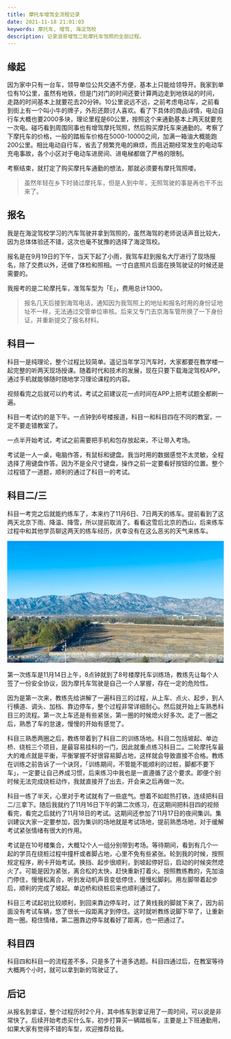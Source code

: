 ```yaml
---
title: 摩托车增驾全流程记录
date: 2021-11-18 21:01:03
keywords: 摩托车, 增驾, 海淀驾校
description: 记录浪哥增驾二轮摩托车驾照的全部过程。
---
```


## 缘起

因为家中只有一台车，领导单位公共交通不方便，基本上只能给领导开。我家到单位有10公里，虽然有地铁，但是门对门的时间还要计算两边走到地铁站的时间，走路的时间基本上就要花去20分钟。10公里说远不远，之前考虑电动车，之前看到街上有一个叫小牛的牌子，外形还颇讨人喜欢。看了下具体的商品详情，电动自行车大概也要2000多块，理论里程是60公里，按照这个来通勤基本上两天就要充一次电。碰巧看到周围同事也有增驾摩托驾照，然后购买摩托车来通勤的。考察了下摩托车的价格，一般的踏板车价格在5000-10000之间，加满一箱油大概能跑200公里。相比电动自行车，省去了频繁充电的麻烦，而且近期经常发生的电动车充电事故，各个小区对于电动车进房间、进电梯都做了严格的限制。

考察结束，就打定了购买摩托车通勤的想法，那就必须要有摩托驾照喽。

> 虽然年轻在乡下时骑过摩托车，但是人到中年，无照驾驶的事是再也干不出来了。

## 报名

我是在海淀驾校学习的汽车驾驶并拿到驾照的，虽然海驾的老师说话声音比较大，因为总体体验还不错，这次也毫不犹豫的选择了海淀驾校。

报名是在9月19日的下午，当天下起了小雨，我驾车赶到报名大厅进行了现场报名，除了交费以外，还做了体检和照相。一寸白底照片后面在换驾驶证的时候还是需要的。

我报考的是二轮摩托车，准驾车型为「E」，费用总计1300。

> 报名几天后接到海驾电话，通知因为我驾照上的地址和报名时用的身份证地址不一样，无法通过交管单位审核。后来又专门去京海车管所换了一下身份证，并重新提交了报名材料。

## 科目一

科目一是纯理论，整个过程比较简单。遥记当年学习汽车时，大家都要在教学楼一起完整的听两天现场授课。随着时代和技术的发展，现在只要下载海淀驾校APP，通过手机就能够随时随地学习理论课程的内容。

视频看完之后就可以约考试，考试之前建议花一点时间在APP上把考试题全都刷一遍。

科目一考试约的是下午。一点钟到6号楼报道，科目一和科目四在不同的教室，一定不要走错教室了。

一点半开始考试，考试之前需要把手机和包存放起来，不让带入考场。

考试是一人一桌，电脑作答，有鼠标和键盘。我当时用的数据感觉不太灵敏，全程选择了用键盘作答。因为不是全尺寸键盘，操作之前一定要看好按钮的位置。整个过程错了一道题，顺利的通过了科目一的考试。

## 科目二/三

科目一考完之后就能约练车了，本来约了11月6日、7日两天的练车。提前看到了这两天北京下雨、降温、降雪，所以提前取消了。看看这雪后北京的西山，后来练车过程中和其他学员聊这两天的练车经历，庆幸没有在这么恶劣的天气来练车。

![image-20211118223307136](20211118-motorcycle/image-20211118223307136.jpg)

第一次练车是11月14日上午，8点钟就到了8号楼摩托车训练场，教练先让每个人签了一份安全协议，因为摩托车驾驶是自己一个人掌握，存在一定的危险性。

因为是第一次来，教练先给讲解了一遍科目三的过程，从上车、点火、起步，到人行横道、调头、加档、靠边停车，整个过程非常详细耐心。然后就开始上车熟悉科目三的流程。第一次上车还是有些紧张，第一圈的时候熄火好多次。走了一圈之后，熟悉了车的怠速，慢慢的开始有感觉了。

科目三熟悉两圈之后，教练带着到了科目二的训练场地。科目二包括坡起、单边桥、绕桩三个项目，是最容易挂科的一门，因此就重点练习科目二。二轮摩托车最大的难点就是平衡，平衡掌握不好很容易脚占地，这样就会导致直接不合格。教练在训练之前告诉了一个诀窍，「训练期间，不管能不能顺利的过桩，脚都不要下车」，一定要让自己养成习惯，后来练习中我也是一直遵循了这个要求。即便个别时候无法完成绕桩动作，我就直接开了出去，开会来之后再做一次。

科目一练了半天，心里对于考试就有了一些底气。想着不如趁热打铁，连续把科目二/三拿下。随后我就约了11月16日下午的第二次练习，在这期间把科目四的视频看完，看完之后就约了11月18日的考试。这期间还参加了11月17日的夜间集训。集训建议大家一定要参加，因为集训的场地就是考试场地，提前熟悉场地，对于缓解考试紧张情绪有很大的作用。

考试是在10号楼集合，大概12个人一组分别带到考场。等待期间，看到有几个一起的学员在绕桩过程中撞杆或者脚占地，心里不免有些紧张。轮到我的时候，按照规定程序，刷卡开始考试。换挡、起步很顺利，到坡起停好后，启动的时候突然熄火了。可能是因为紧张，离合松的太快，赶快重新打着火。按照教练教的，先加油门停住，慢慢松离合，听到发动机声音变低停住，慢慢松脚刹。用左脚带着起步后，顺利的完成了坡起。单边桥和绕桩后来也顺利通过了。

科目三考试起初比较顺利，到回来靠边停车时，过了黄线我的脚就下来了，因为前面没有考试车辆，悠了很长一段距离才到停住。这时就听教练说脚下早了，让重新跑一圈。稳住情绪，第二圈靠边停车就看好了距离，也一把通过了。

## 科目四

科目四和科目一的流程差不多，只是多了十道多选题。科目四通过后，在教室等待大概两个小时，就可以拿到新的驾驶证了。

## 后记

从报名到拿证，整个过程历时2个月，其中练车到拿证用了一周时间，可以说是非常快了。后续开始考虑买什么车，初步打算买一辆踏板车，主要是上下班通勤用，如果大家有觉得不错的车型，欢迎推荐给我。

